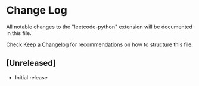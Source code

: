 # Change Log

All notable changes to the "leetcode-python" extension will be documented in this file.

Check [Keep a Changelog](http://keepachangelog.com/) for recommendations on how to structure this file.

## [Unreleased]

- Initial release